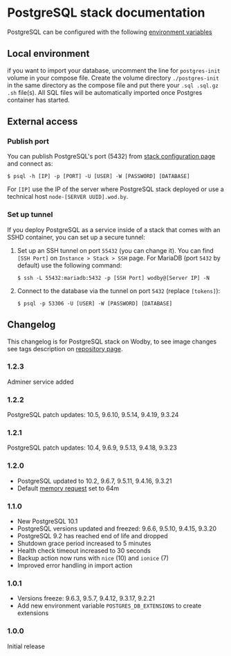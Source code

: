 # PostgreSQL stack documentation

PostgreSQL can be configured with the following [environment variables](https://github.com/wodby/postgres#environment-variables)

## Local environment

if you want to import your database, uncomment the line for `postgres-init` volume in your compose file. Create the volume directory `./postgres-init` in the same directory as the compose file and put there your `.sql .sql.gz .sh` file(s). All SQL files will be automatically imported once Postgres container has started.

## External access

### Publish port

You can publish PostgreSQL's port (5432) from [stack configuration page](../../stacks/config.md#ports) and connect as:

```shell
$ psql -h [IP] -p [PORT] -U [USER] -W [PASSWORD] [DATABASE]
```

For `[IP]` use the IP of the server where PostgreSQL stack deployed or use a technical host `node-[SERVER UUID].wod.by`.

### Set up tunnel

If you deploy PostgreSQL as a service inside of a stack that comes with an SSHD container, you can set up a secure tunnel:

1. Set up an SSH tunnel on port `55432` (you can change it). You can find `[SSH Port]` on `Instance > Stack > SSH` page. For MariaDB (port `5432` by default) use the following command:    
    ```shell
    $ ssh -L 55432:mariadb:5432 -p [SSH Port] wodby@[Server IP] -N
    ```
2. Connect to the database via the tunnel on port `5432` (replace `[tokens]`):
    ```shell
    $ psql -p 53306 -U [USER] -W [PASSWORD] [DATABASE]
    ```

## Changelog

This changelog is for PostgreSQL stack on Wodby, to see image changes see tags description on [repository page](https://github.com/wodby/postgres/releases).

### 1.2.3

Adminer service added

### 1.2.2

PostgreSQL patch updates: 10.5, 9.6.10, 9.5.14, 9.4.19, 9.3.24

### 1.2.1

PostgreSQL patch updates: 10.4, 9.6.9, 9.5.13, 9.4.18, 9.3.23

### 1.2.0

* PostgreSQL updated to 10.2, 9.6.7, 9.5.11, 9.4.16, 9.3.21
* Default [memory request](../config.md#resources) set to 64m

### 1.1.0

* New PostgreSQL 10.1
* PostgreSQL versions updated and freezed: 9.6.6, 9.5.10, 9.4.15, 9.3.20
* PostgreSQL 9.2 has reached end of life and dropped
* Shutdown grace period increased to 5 minutes
* Health check timeout increased to 30 seconds
* Backup action now runs with `nice` (10) and `ionice` (7)
* Improved error handling in import action

### 1.0.1

* Versions freeze: 9.6.3, 9.5.7, 9.4.12, 9.3.17, 9.2.21
* Add new environment variable `POSTGRES_DB_EXTENSIONS` to create extensions

### 1.0.0

Initial release
